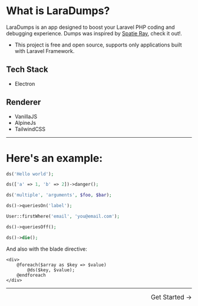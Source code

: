# What is LaraDumps?

LaraDumps is an app designed to boost your Laravel PHP coding and debugging experience. Dumps was inspired by [Spatie Ray](https://github.com/spatie/ray), check it out!.

* This project is free and open source, supports only applications built with Laravel Framework.

## Tech Stack

* Electron

## Renderer

* VanillaJS
* AlpineJs
* TailwindCSS

--- 

# Here's an example:

```php
ds('Hello world');

ds(['a' => 1, 'b' => 2])->danger();

ds('multiple', 'arguments', $foo, $bar);

ds()->queriesOn('label');

User::firstWhere('email', 'you@email.com');

ds()->queriesOff();

ds()->die(); 
```

And also with the blade directive:

```blade
<div>
    @foreach($array as $key => $value)
        @ds($key, $value);
    @endforeach
</div>
```

<hr/>
<footer style="float: right; font-size: larger">
    <span><a style="text-decoration: none;" href="#/get-started/index">Get Started →</a></span>
</footer>


